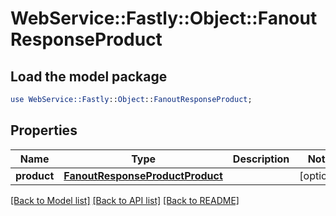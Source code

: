 # WebService::Fastly::Object::FanoutResponseProduct

## Load the model package
```perl
use WebService::Fastly::Object::FanoutResponseProduct;
```

## Properties
Name | Type | Description | Notes
------------ | ------------- | ------------- | -------------
**product** | [**FanoutResponseProductProduct**](FanoutResponseProductProduct.md) |  | [optional] 

[[Back to Model list]](../README.md#documentation-for-models) [[Back to API list]](../README.md#documentation-for-api-endpoints) [[Back to README]](../README.md)


